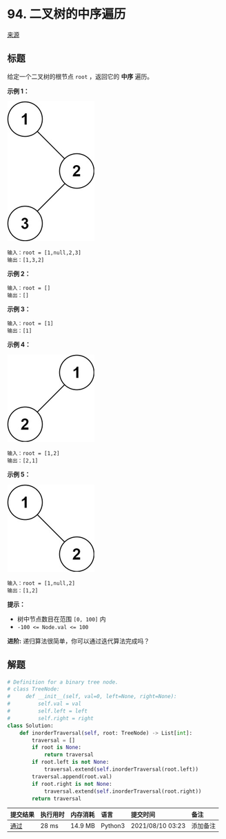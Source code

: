 # 94. 二叉树的中序遍历

[来源](https://leetcode-cn.com/problems/binary-tree-inorder-traversal/)

## 标题

给定一个二叉树的根节点 `root` ，返回它的 **中序** 遍历。

 **示例 1：**

![img](images/normal-0094-1.jpg)

```
输入：root = [1,null,2,3]
输出：[1,3,2]
```

**示例 2：**

```
输入：root = []
输出：[]
```

**示例 3：**

```
输入：root = [1]
输出：[1]
```

**示例 4：**

![img](images/normal-0094-2.jpg)

```
输入：root = [1,2]
输出：[2,1]
```

**示例 5：**

![img](images/normal-0094-3.jpg)

```
输入：root = [1,null,2]
输出：[1,2]
```

**提示：**

- 树中节点数目在范围 `[0, 100]` 内
- `-100 <= Node.val <= 100`

**进阶:** 递归算法很简单，你可以通过迭代算法完成吗？

## 解题

```python
# Definition for a binary tree node.
# class TreeNode:
#     def __init__(self, val=0, left=None, right=None):
#         self.val = val
#         self.left = left
#         self.right = right
class Solution:
    def inorderTraversal(self, root: TreeNode) -> List[int]:
        traversal = []
        if root is None:
            return traversal
        if root.left is not None:
            traversal.extend(self.inorderTraversal(root.left))
        traversal.append(root.val)
        if root.right is not None:
            traversal.extend(self.inorderTraversal(root.right))
        return traversal
```

| 提交结果                                                     | 执行用时 | 内存消耗 | 语言    | 提交时间         | 备注     |
| :----------------------------------------------------------- | :------- | :------- | :------ | :--------------- | :------- |
| [通过](https://leetcode-cn.com/submissions/detail/205166406/) | 28 ms    | 14.9 MB  | Python3 | 2021/08/10 03:23 | 添加备注 |